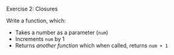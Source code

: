 
Exercise 2: Closures

Write a function, which:

- Takes a number as a parameter (`num`) 
- Increments `num` by 1
- Returns _another function_ which when called, returns `num + 1`
